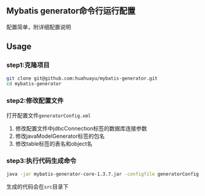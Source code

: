 ## Mybatis generator命令行运行配置
配置简单，附详细配置说明

## Usage
### step1:克隆项目
``` bash
git clone git@github.com:huahuayu/mybatis-generator.git
cd mybatis-generator
```

### step2:修改配置文件
打开配置文件`generatorConfig.xml`
1. 修改配置文件中jdbcConnection标签的数据库连接参数
2. 修改javaModelGenerator标签的包名
3. 修改table标签的表名和object名

### step3:执行代码生成命令
``` bash
java -jar mybatis-generator-core-1.3.7.jar -configfile generatorConfig.xml -overwrite
```
生成的代码会在`src`目录下
